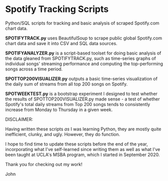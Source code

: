 # Spotify Tracking Scripts

Python/SQL scripts for tracking and basic analysis of scraped Spotify.com chart data.

**SPOTIFYTRACK.py** uses BeautifulSoup to scrape public global Spotify.com chart data and save it into CSV and SQL data sources.

**SPOTIFYANALYZER.py** is a script-based toolset for doing basic analysis of the data gleaned from SPOTIFYTRACK.py, such as time-series graphs of individual songs' streaming performance and computing the top-performing songs across a time period.

**SPOTTOP200VISUALIZER.py** outputs a basic time-series visualization of the daily sum of streams from all top 200 songs on Spotify.

**SPOTWEEKTEST.py** is a bootstrap experiment I designed to test whether the results of SPOTTOP200VISUALIZER.py made sense - a test of whether Spotify's total daily streams from Top 200 songs tends to consistently increase from Monday to Thursday in a given week.


DISCLAIMER:

Having written these scripts _as_ I was learning Python, they are mostly quite inefficient, clunky, and ugly. However, they do function.

I hope to find time to update these scripts before the end of the year, incorporating what I've self-learned since writing them as well as what I've been taught at UCLA's MSBA program, which I started in September 2020.

Thank you for checking out my work!

John
